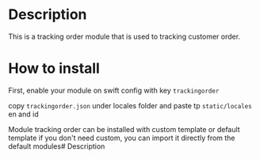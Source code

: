 # Description

This is a tracking order module that is used to tracking customer order.

# How to install

First, enable your module on swift config with key `trackingorder`

copy `trackingorder.json` under locales folder and paste tp `static/locales` en and id

Module tracking order can be installed with custom template or default template
if you don't need custom, you can import it directly from the default modules# Description
